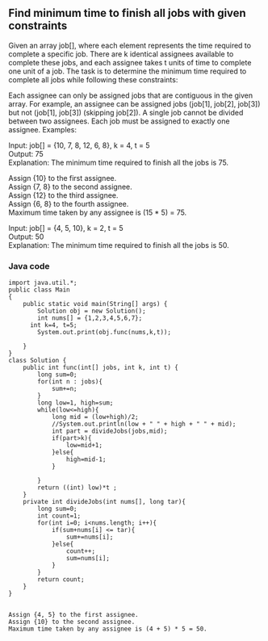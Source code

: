 ## Find minimum time to finish all jobs with given constraints

Given an array job[], where each element represents the time required to complete a specific job. There are k identical assignees available to complete these jobs, and each assignee takes t units of time to complete one unit of a job. The task is to determine the minimum time required to complete all jobs while following these constraints: 

Each assignee can only be assigned jobs that are contiguous in the given array. For example, an assignee can be assigned jobs (job[1], job[2], job[3]) but not (job[1], job[3]) (skipping job[2]).
A single job cannot be divided between two assignees. Each job must be assigned to exactly one assignee.
Examples:

Input: job[] = {10, 7, 8, 12, 6, 8}, k = 4, t = 5  
Output: 75  
Explanation: The minimum time required to finish all the jobs is 75.   
 

Assign {10} to the first assignee.  
Assign {7, 8} to the second assignee.  
Assign {12} to the third assignee.  
Assign {6, 8} to the fourth assignee.  
Maximum time taken by any assignee is (15 * 5) = 75.

Input: job[] = {4, 5, 10}, k = 2, t = 5  
Output: 50  
Explanation: The minimum time required to finish all the jobs is 50.  

### Java code
```
import java.util.*;
public class Main
{
	public static void main(String[] args) {
	    Solution obj = new Solution();
	    int nums[] = {1,2,3,4,5,6,7};
      int k=4, t=5;
	    System.out.print(obj.func(nums,k,t));
	    
	}
}
class Solution {
    public int func(int[] jobs, int k, int t) {
        long sum=0;
        for(int n : jobs){
            sum+=n;
        }
        long low=1, high=sum;
        while(low<=high){
            long mid = (low+high)/2;
            //System.out.println(low + " " + high + " " + mid);
            int part = divideJobs(jobs,mid);
            if(part>k){
                low=mid+1;
            }else{
                high=mid-1;
            }
            
        }
        return ((int) low)*t ;
    }
    private int divideJobs(int nums[], long tar){
        long sum=0;
        int count=1;
        for(int i=0; i<nums.length; i++){
            if(sum+nums[i] <= tar){
                sum+=nums[i];
            }else{
                count++;
                sum=nums[i];
            }
        }
        return count;
    }
}


Assign {4, 5} to the first assignee.
Assign {10} to the second assignee.
Maximum time taken by any assignee is (4 + 5) * 5 = 50.
